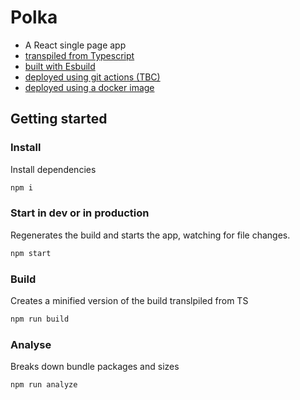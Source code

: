 # Polka
- A React single page app
- [transpiled from Typescript](https://eisenbergeffect.medium.com/an-esbuild-setup-for-typescript-3b24852479fe)
- [built with Esbuild](https://eisenbergeffect.medium.com/an-esbuild-setup-for-typescript-3b24852479fe)
- [deployed using git actions (TBC)](https://fly.io/docs/launch/continuous-deployment-with-github-actions/)
- [deployed using a docker image](https://www.youtube.com/watch?v=dfTco9hmXEM)

## Getting started

### Install
Install dependencies
```sh
npm i
```

### Start in dev or in production
Regenerates the build and starts the app, watching for file changes.
```sh
npm start
```

### Build
Creates a minified version of the build translpiled from TS
```sh
npm run build
```

### Analyse
Breaks down bundle packages and sizes
```sh
npm run analyze
```

